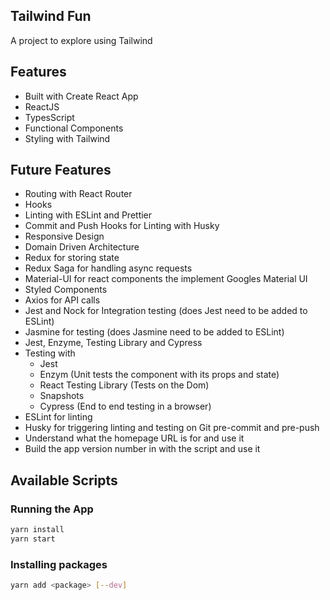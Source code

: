 ## Tailwind Fun

A project to explore using Tailwind

## Features

- Built with Create React App
- ReactJS
- TypesScript
- Functional Components
- Styling with Tailwind

## Future Features

- Routing with React Router
- Hooks
- Linting with ESLint and Prettier
- Commit and Push Hooks for Linting with Husky
- Responsive Design
- Domain Driven Architecture
- Redux for storing state
- Redux Saga for handling async requests
- Material-UI for react components the implement Googles Material UI
- Styled Components
- Axios for API calls
- Jest and Nock for Integration testing (does Jest need to be added to ESLint)
- Jasmine for testing (does Jasmine need to be added to ESLint)
- Jest, Enzyme, Testing Library and Cypress
- Testing with
  - Jest
  - Enzym (Unit tests the component with its props and state)
  - React Testing Library (Tests on the Dom)
  - Snapshots
  - Cypress (End to end testing in a browser)
- ESLint for linting
- Husky for triggering linting and testing on Git pre-commit and pre-push
- Understand what the homepage URL is for and use it
- Build the app version number in with the script and use it

## Available Scripts

### Running the App

```bash
yarn install
yarn start
```

### Installing packages

```bash
yarn add <package> [--dev]
```

